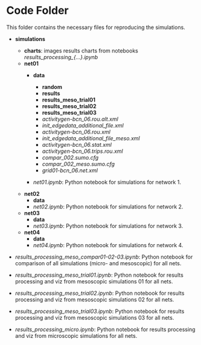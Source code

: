 # Code Folder 

This folder contains the necessary files for reproducing the simulations.

* **simulations**  
	* **charts**: images results charts from notebooks *results_processing_{...}.ipynb*   
	* **net01**  
		* **data**
			* **random**
			* **results**
			* **results_meso_trial01**
			* **results_meso_trial02**
			* **results_meso_trial03**
			* *activitygen-bcn_06.rou.alt.xml*    
			* *init_edgedata_additional_file.xml*
			* *activitygen-bcn_06.rou.xml*        
			* *init_edgedata_additional_file_meso.xml*
			* *activitygen-bcn_06.stat.xml*       
			* *activitygen-bcn_06.trips.rou.xml*  
			* *compar_002.sumo.cfg*            
			* *compar_002_meso.sumo.cfg*          
			* *grid01-bcn_06.net.xml*             
			
		* *net01.ipynb*: Python notebook for simulations for network 1.
	* **net02**  
		* **data**
		* *net02.ipynb*: Python notebook for simulations for network 2.
	* **net03**  
		* **data**
		* *net03.ipynb*: Python notebook for simulations for network 3.
	* **net04**  
		* **data**
		* *net04.ipynb*: Python notebook for simulations for network 4.
		
* *results_processing_meso_compar01-02-03.ipynb*: Python notebook for comparison of all simulations (micro- and mesoscopic) for all nets.
* *results_processing_meso_trial01.ipynb*: Python notebook for results processing and viz from mesoscopic simulations 01 for all nets.
* *results_processing_meso_trial02.ipynb*: Python notebook for results processing and viz from mesoscopic simulations 02 for all nets.
* *results_processing_meso_trial03.ipynb*: Python notebook for results processing and viz from mesoscopic simulations 03 for all nets.
* *results_processing_micro.ipynb*: Python notebook for results processing and viz from microscopic simulations for all nets.

